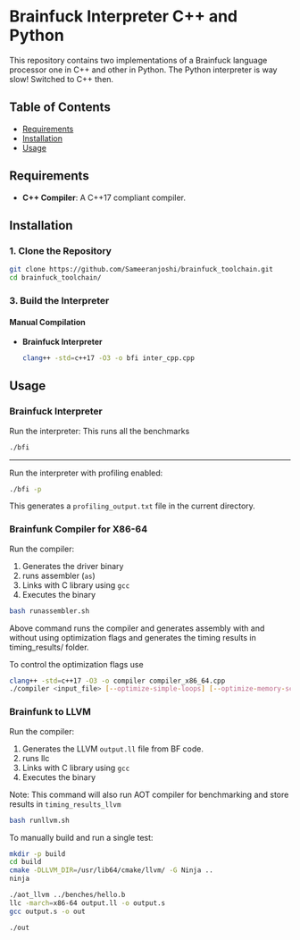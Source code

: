 # Brainfuck Interpreter C++ and Python

This repository contains two implementations of a Brainfuck language processor
one in C++ and other in Python.
The Python interpreter is way slow! Switched to C++ then.

## Table of Contents

- [Requirements](#requirements)
- [Installation](#installation)
- [Usage](#usage)

## Requirements

- **C++ Compiler**: A C++17 compliant compiler.

## Installation

### 1. Clone the Repository

```bash
git clone https://github.com/Sameeranjoshi/brainfuck_toolchain.git
cd brainfuck_toolchain/
```

### 3. Build the Interpreter

#### Manual Compilation

- **Brainfuck Interpreter**

  ```bash
  clang++ -std=c++17 -O3 -o bfi inter_cpp.cpp
  ```

## Usage

### Brainfuck Interpreter

Run the interpreter: This runs all the benchmarks

```bash
./bfi
```
---

Run the interpreter with profiling enabled:
```bash
./bfi -p
```
This generates a `profiling_output.txt` file in the current directory.

### Brainfunk Compiler for X86-64

Run the compiler:

1. Generates the driver binary
2. runs assembler (`as`)
3. Links with C library using `gcc`
4. Executes the binary

```bash
bash runassembler.sh
```
Above command runs the compiler and generates assembly with and without using
optimization flags and generates the timing results in timing_results/ folder.

To control the optimization flags use
```bash
clang++ -std=c++17 -O3 -o compiler compiler_x86_64.cpp
./compiler <input_file> [--optimize-simple-loops] [--optimize-memory-scans]
```


### Brainfunk to LLVM

Run the compiler:

1. Generates the LLVM `output.ll` file from BF code.
2. runs llc
3. Links with C library using `gcc`
4. Executes the binary

Note: This command will also run AOT compiler for benchmarking and store results in `timing_results_llvm`
```bash
bash runllvm.sh
```

To manually build and run a single test:

```bash
mkdir -p build
cd build
cmake -DLLVM_DIR=/usr/lib64/cmake/llvm/ -G Ninja ..
ninja

./aot_llvm ../benches/hello.b
llc -march=x86-64 output.ll -o output.s
gcc output.s -o out

./out
```

